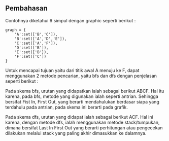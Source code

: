 Pembahasan
---
Contohnya diketahui 6 simpul dengan graphic seperti berikut :
```
graph = {
    'A':set(['B','C']),
    'B':set(['A','D','E']),
    'C':set(['A','F']),
    'D':set(['B']),
    'E':set(['B']),
    'F':set(['C'])
}
```

Untuk mencapai tujuan yaitu dari titik awal A menuju ke F, dapat menggunakan 2 metode pencarian, yaitu bfs dan dfs dengan penjelasan seperti berikut :

Pada skema bfs, urutan yang didapatkan ialah sebagai berikut ABCF. Hal itu karena, pada bfs, metode yang digunakan ialah seperti antrian. Sehingga bersifat Fist In, First Out, yang berarti mendahulukan berdasar siapa yang terdahulu pada antrian, pada skema ini berarti pada grafik.

Pada skema dfs, urutan yang didapat ialah sebagai berikut ACF. Hal ini karena, dengan metode dfs, ialah menggunakan metode stack/tumpukan, dimana bersifat Last In First Out yang berarti perhitungan atau pengecekan dilakukan melalui stack yang paling akhir dimasukkan ke dalamnya.

